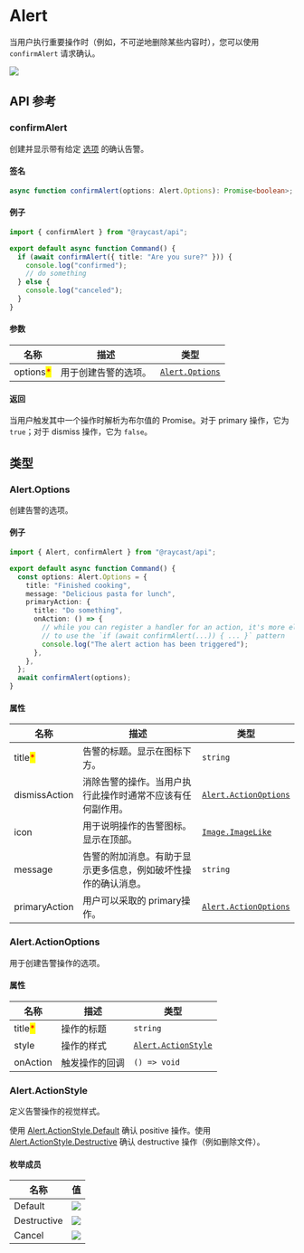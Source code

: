 # Alert

当用户执行重要操作时（例如，不可逆地删除某些内容时），您可以使用 `confirmAlert` 请求确认。

![](../../.gitbook/assets/alert.png)

## API 参考

### confirmAlert

创建并显示带有给定 [选项](https://developers.raycast.com/api-reference/feedback/alert#alert.options) 的确认告警。

#### 签名

```typescript
async function confirmAlert(options: Alert.Options): Promise<boolean>;
```

#### 例子

```typescript
import { confirmAlert } from "@raycast/api";

export default async function Command() {
  if (await confirmAlert({ title: "Are you sure?" })) {
    console.log("confirmed");
    // do something
  } else {
    console.log("canceled");
  }
}
```

#### 参数

| 名称                                        | 描述         | 类型                                        |
| ----------------------------------------- | ---------- | ----------------------------------------- |
| options<mark style="color:red;">\*</mark> | 用于创建告警的选项。 | [`Alert.Options`](alert.md#alert.options) |

#### 返回

当用户触发其中一个操作时解析为布尔值的 Promise。对于 primary 操作，它为 `true`；对于 dismiss 操作，它为 `false`。

## 类型

### Alert.Options

创建告警的选项。

#### 例子

```typescript
import { Alert, confirmAlert } from "@raycast/api";

export default async function Command() {
  const options: Alert.Options = {
    title: "Finished cooking",
    message: "Delicious pasta for lunch",
    primaryAction: {
      title: "Do something",
      onAction: () => {
        // while you can register a handler for an action, it's more elegant
        // to use the `if (await confirmAlert(...)) { ... }` pattern
        console.log("The alert action has been triggered");
      },
    },
  };
  await confirmAlert(options);
}
```

#### 属性

| 名称                                      | 描述                              | 类型                                                                         |
| --------------------------------------- | ------------------------------- | -------------------------------------------------------------------------- |
| title<mark style="color:red;">\*</mark> | 告警的标题。显示在图标下方。                  | `string`                                                                   |
| dismissAction                           | 消除告警的操作。当用户执行此操作时通常不应该有任何副作用。   | [`Alert.ActionOptions`](alert.md#alert.actionoptions)                      |
| icon                                    | 用于说明操作的告警图标。显示在顶部。              | [`Image.ImageLike`](../user-interface/icons-and-images.md#image.imagelike) |
| message                                 | 告警的附加消息。有助于显示更多信息，例如破坏性操作的确认消息。 | `string`                                                                   |
| primaryAction                           | 用户可以采取的 primary操作。              | [`Alert.ActionOptions`](alert.md#alert.actionoptions)                      |

### Alert.ActionOptions

用于创建告警操作的选项。

#### 属性

| 名称                                      | 描述      | 类型                                                |
| --------------------------------------- | ------- | ------------------------------------------------- |
| title<mark style="color:red;">\*</mark> | 操作的标题   | `string`                                          |
| style                                   | 操作的样式   | [`Alert.ActionStyle`](alert.md#alert.actionstyle) |
| onAction                                | 触发操作的回调 | `() => void`                                      |

### Alert.ActionStyle

定义告警操作的视觉样式。

使用 [Alert.ActionStyle.Default](alert.md#alert.actionstyle) 确认  positive 操作。使用 [Alert.ActionStyle.Destructive](https://developers.raycast.com/api-reference/feedback/alert#alert.actionstyle) 确认 destructive  操作（例如删除文件）。

#### 枚举成员

| 名称          | 值                                                       |
| ----------- | ------------------------------------------------------- |
| Default     | ![](../../.gitbook/assets/alert-action-default.png)     |
| Destructive | ![](../../.gitbook/assets/alert-action-destructive.png) |
| Cancel      | ![](../../.gitbook/assets/alert-action-cancel.png)      |
